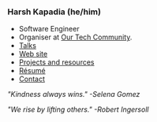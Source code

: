 ### Harsh Kapadia (he/him)

- Software Engineer
- Organiser at [Our Tech Community](https://ourtech.community).
- [Talks](https://talks.harshkapadia.me)
- [Web site](https://harshkapadia.me)
- [Projects and resources](https://dev.harshkapadia.me)
- [Résumé](https://resume.harshkapadia.me)
- [Contact](https://links.harshkapadia.me)

_"Kindness always wins." -Selena Gomez_

_"We rise by lifting others." -Robert Ingersoll_
